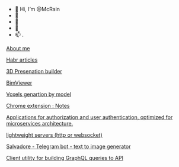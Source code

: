 - 👋 Hi, I’m @McRain
- 👀 
- 🌱 
- 💞️ 
- 📫 .


[About me](https://iam.reneos.com/)

[Habr articles](https://habr.com/ru/users/McRain/articles/)
  
[3D Presenation builder](https://github.com/McRain/slider)

[BimViewer](https://github.com/McRain/bim)

[Voxels genartion by model](https://voxelgen.reneos.com/)

[Chrome extension : Notes ](https://chromewebstore.google.com/detail/note-helper/ecjnfhhalochinmpoikmpidnhbblmgdf?utm_source=git_page)

[Applications for authorization and user authentication, optimized for microservices architecture.](https://github.com/McRain/reneos.auth)

[lightweight servers (http or websocket)](https://github.com/McRain/reneos.server)

[Salvadore - Telegram bot - text to image generator](https://t.me/salvadore_bot)

[Client utility for building GraphQL queries to API](https://github.com/McRain/reneos.gqlc)


<!---
McRain/McRain is a ✨ special ✨ repository because its `README.md` (this file) appears on your GitHub profile.
You can click the Preview link to take a look at your changes.
--->

